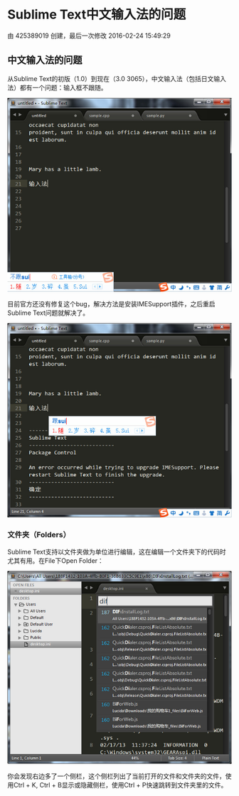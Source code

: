 # Sublime Text中文输入法的问题

由 425389019 创建，最后一次修改 2016-02-24 15:49:29

## 中文输入法的问题

从Sublime Text的初版（1.0）到现在（3.0 3065），中文输入法（包括日文输入法）都有一个问题：输入框不跟随。

![img](images/2015-09-05_55ea708f646f9.jpg)

目前官方还没有修复这个bug，解决方法是安装IMESupport插件，之后重启Sublime Text问题就解决了。

![img](images/2015-09-05_55ea708fe1df6.jpg)

### 文件夹（Folders）

Sublime Text支持以文件夹做为单位进行编辑，这在编辑一个文件夹下的代码时尤其有用。在File下Open Folder：

![img](images/2015-09-05_55ea70905611e.jpg)

你会发现右边多了一个侧栏，这个侧栏列出了当前打开的文件和文件夹的文件，使用Ctrl + K, Ctrl + B显示或隐藏侧栏，使用Ctrl + P快速跳转到文件夹里的文件。